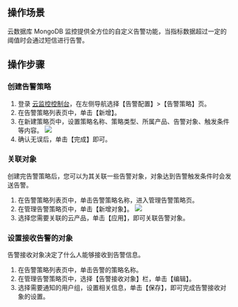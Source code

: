 ## 操作场景
云数据库 MongoDB 监控提供全方位的自定义告警功能，当指标数据超过一定的阈值时会通过短信进行告警。

## 操作步骤
### 创建告警策略
1. 登录 [云监控控制台](https://console.cloud.tencent.com/monitor/overview)，在左侧导航选择【告警配置】>【告警策略】页。
2. 在告警策略列表页中，单击【新增】。
3. 在新建策略页中，设置策略名称、策略类型、所属产品、告警对象、触发条件等内容。
![](https://main.qcloudimg.com/raw/2c00a4d8c828e4df98ceb29ffb6beb3a.png)
4. 确认无误后，单击【完成】即可。

### 关联对象
创建完告警策略后，您可以为其关联一些告警对象，对象达到告警触发条件时会发送告警。
1. 在告警策略列表页中，单击告警策略名称，进入管理告警策略页。
2. 在管理告警策略页中，单击【新增对象】。
![](https://main.qcloudimg.com/raw/40d54cb03240c507ac1461978246b6f5.png)
3. 选择您需要关联的云产品，单击【应用】，即可关联告警对象。

### 设置接收告警的对象
告警接收对象决定了什么人能够接收到告警信息。
1. 在告警策略列表页中，单击告警的策略名称。
2. 在管理告警策略页中，选择【告警接收对象】栏，单击【编辑】。
3. 选择需要通知的用户组，设置相关信息，单击【保存】，即可完成告警接收对象的设置。
